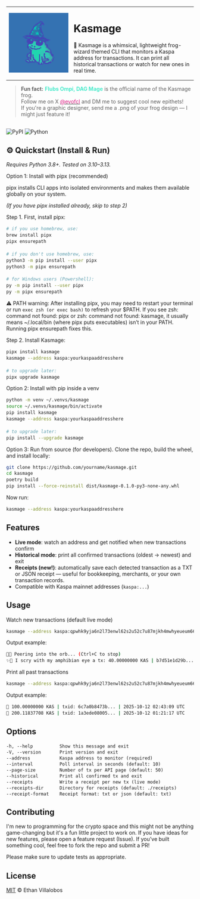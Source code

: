 <!-- ![alt text](assets/kasmage_alt.png "Kasmage") -->
<!-- ![alt text](assets/kasmage.png "Kasmage") -->

<table>
<tr>
<td width="160">
  <img src="assets/kasmage.png" width="160" alt="Flubs Ompi, DAG Mage"/>
</td>
<td>
  <h1>Kasmage</h1>
  <p>
    🐸 Kasmage is a whimsical, lightweight frog-wizard themed CLI that monitors a Kaspa address for transactions. It can print all historical transactions or watch for new ones in real time.
  </p>
</td>
</tr>
</table>

> **Fun fact:** <span style="color:#49eacb">**Flubs Ompi, DAG Mage**</span> is the official name of the Kasmage frog.    
> Follow me on X [<span style="color:#db1f83">@evofcl</span>](https://x.com/evofcl) and DM me to suggest cool new epithets!  
> If you're a graphic designer, send me a .png of your frog design — I might just feature it!

##
![PyPI](https://img.shields.io/pypi/v/kasmage) 
![Python](https://img.shields.io/pypi/pyversions/kasmage)

## ⚙️ Quickstart (Install & Run)
<i>Requires Python 3.8+. Tested on 3.10–3.13.</i>

Option 1: Install with pipx (recommended)

pipx installs CLI apps into isolated environments and makes them available globally on your system.

<i>(If you have pipx installed already, skip to step 2)</i>

Step 1.
First, install pipx:
```bash
# if you use homebrew, use:
brew install pipx
pipx ensurepath

# if you don't use homebrew, use:
python3 -m pip install --user pipx
python3 -m pipx ensurepath

# for Windows users (Powershell):
py -m pip install --user pipx
py -m pipx ensurepath
```

⚠️ PATH warning: After installing pipx, you may need to restart your terminal or run
    ```
    exec zsh (or exec bash)
    ```
to refresh your $PATH. If you see zsh: command not found: pipx or zsh: command not found: kasmage, it usually means ~/.local/bin (where pipx puts executables) isn’t in your PATH. Running pipx ensurepath fixes this.

Step 2.
Install Kasmage:
```bash
pipx install kasmage
kasmage --address kaspa:yourkaspaaddresshere

# to upgrade later:
pipx upgrade kasmage
```

Option 2: Install with pip inside a venv
```bash
python -m venv ~/.venvs/kasmage
source ~/.venvs/kasmage/bin/activate
pip install kasmage
kasmage --address kaspa:yourkaspaaddresshere

# to upgrade later:
pip install --upgrade kasmage
```

Option 3: Run from source (for developers). Clone the repo, build the wheel, and install locally:
```bash
git clone https://github.com/yourname/kasmage.git
cd kasmage
poetry build
pip install --force-reinstall dist/kasmage-0.1.0-py3-none-any.whl
```
Now run:
```bash
kasmage --address kaspa:yourkaspaaddresshere
```

## Features

- **Live mode**: watch an address and get notified when new transactions confirm  
- **Historical mode**: print all confirmed transactions (oldest → newest) and exit  
- **Receipts (new!)**: automatically save each detected transaction as a TXT or JSON receipt — useful for bookkeeping, merchants, or your own transaction records.  
- Compatible with Kaspa mainnet addresses (`kaspa:...`)  

## Usage

Watch new transactions (default live mode)
```bash
kasmage --address kaspa:qpwhk9yja6n2l73enwl62s2u52c7u87mjkh4mwhyeueum660ght4735mlsas5
```
Output example:
```bash
🐸🔮 Peering into the orb... (Ctrl+C to stop)
✨👀 I scry with my amphibian eye a tx: 40.00000000 KAS | b7d51e1d29b... | 2025-10-13 07:28:45 UTC
```
Print all past transactions
```bash
kasmage --address kaspa:qpwhk9yja6n2l73enwl62s2u52c7u87mjkh4mwhyeueum660ght4735mlsas5 --historical
```
Output example:
```bash
📜 100.00000000 KAS | txid: 6c7a0b8473b... | 2025-10-12 02:43:09 UTC
📜 200.11837708 KAS | txid: 1a3ede08005... | 2025-10-12 01:21:17 UTC
```

## Options
```
-h, --help          Show this message and exit
-V, --version       Print version and exit
--address           Kaspa address to monitor (required)
--interval          Poll interval in seconds (default: 10)
--page-size         Number of tx per API page (default: 50)
--historical        Print all confirmed tx and exit
--receipts          Write a receipt per new tx (live mode)
--receipts-dir      Directory for receipts (default: ./receipts)
--receipt-format    Receipt format: txt or json (default: txt)
```

## Contributing

I'm new to programming for the crypto space and this might not be anything game-changing but
it's a fun little project to work on. If you have ideas for new features, 
please open a feature request (Issue).  If you’ve built something cool, feel 
free to fork the repo and submit a PR!  

Please make sure to update tests as appropriate.

## License
[MIT](https://github.com/ethanvillalobos8/kasmage/blob/main/LICENSE) © Ethan Villalobos